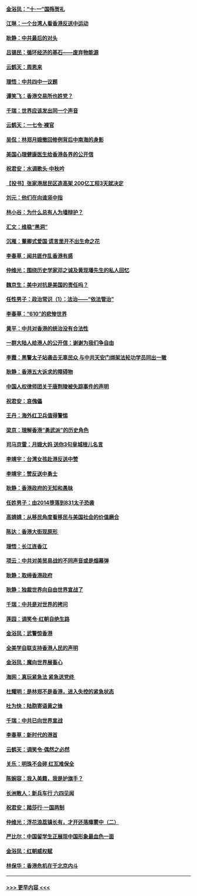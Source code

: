 #### [金浴凤：“十‧一”国殇贺礼](../pages/nsc993/n11509593.md?t=09091233) 
#### [江琳：一个台湾人看香港反送中运动](../pages/nsc993/n11509211.md?t=09091233) 
#### [耿静：中共最后的对头](../pages/nsc993/n11508308.md?t=09091233) 
#### [吕锡民：循环经济的基石——废弃物能源](../pages/nsc993/n11508212.md?t=09091233) 
#### [云鹤天：周恩来](../pages/nsc993/n11508055.md?t=09091233) 
#### [理悟：中共四中一议题](../pages/nsc993/n11507782.md?t=09091233) 
#### [谭笑飞：香港交易所也姓党？](../pages/nsc993/n11507753.md?t=09091233) 
#### [千瑞：世界应该发出同一个声音](../pages/nsc993/n11507290.md?t=09091233) 
#### [云鹤天：一七令‧裸官](../pages/nsc993/n11507177.md?t=09091233) 
#### [吴侃：林郑月娥撤回修例背后中南海的身影](../pages/nsc993/n11506876.md?t=09091233) 
#### [美国心理健康医生给香港各界的公开信](../pages/nsc993/n11506809.md?t=09091233) 
#### [祝君安：水调歌头‧中秋吟](../pages/nsc993/n11506758.md?t=09091233) 
#### [【投书】张家港居民区造高架 200亿工程3天就决定](../pages/nsc993/n11506682.md?t=09091233) 
#### [刘元：他们在向谁竖中指](../pages/nsc993/n11505384.md?t=09091233) 
#### [林小谷：为什么总有人为墙辩护？](../pages/nsc993/n11505226.md?t=09091233) 
#### [汇文：维稳“黑洞”](../pages/nsc993/n11504347.md?t=09091233) 
#### [沉雁：董卿式爱国 谎言里开不出生命之花](../pages/nsc993/n11503215.md?t=09091233) 
#### [李春草：闻共匪作乱香港有感](../pages/nsc993/n11503072.md?t=09091233) 
#### [仲维光：围绕历史学家邓之诚及黄现璠先生的私人回忆](../pages/nsc993/n11501330.md?t=09091233) 
#### [魏京生：美中对抗是美国的责任吗？](../pages/nsc993/n11500723.md?t=09091233) 
#### [任性男子：政治常识（1）：法治——“依法管治”](../pages/nsc993/n11500791.md?t=09091233) 
#### [李春草：“610”的悲惨世界](../pages/nsc993/n11501141.md?t=09091233) 
#### [黄平：中共对香港的统治没有合法性](../pages/nsc993/n11499473.md?t=09091233) 
#### [一群大陆人给港人的公开信：谢谢为我们争自由](../pages/nsc993/n11500402.md?t=09091233) 
#### [李霞：黑警太子站袭击无辜民众 与中共天安门绑架法轮功学员同出一辙](../pages/nsc993/n11499805.md?t=09091233) 
#### [耿静：香港五大诉求的障碍物](../pages/nsc993/n11497578.md?t=09091233) 
#### [中国人权律师团关于唐荆陵被失踪事件的声明](../pages/nsc993/n11500014.md?t=09091233) 
#### [祝君安：哀傀儡](../pages/nsc993/n11499776.md?t=09091233) 
#### [王丹：海外红卫兵值得警惕](../pages/nsc993/n11498138.md?t=09091233) 
#### [梁京：理解香港“勇武派”的历史角色](../pages/nsc993/n11498006.md?t=09091233) 
#### [司马京雷：月娥大妈  送你3句皇城根儿名言](../pages/nsc993/n11497885.md?t=09091233) 
#### [李靖宇：台湾女孩赴港反送中赞](../pages/nsc993/n11497721.md?t=09091233) 
#### [李靖宇：赞反送中勇士](../pages/nsc993/n11497452.md?t=09091233) 
#### [耿静：香港政府的无知和愚昧](../pages/nsc993/n11494238.md?t=09091233) 
#### [任姓男子：由2014堕落到831太子恐袭](../pages/nsc993/n11496683.md?t=09091233) 
#### [高婧婧：从移民角度看移民与美国社会的价值磨合](../pages/nsc993/n11495757.md?t=09091233) 
#### [陈达：香港大街现原形 ](../pages/nsc993/n11495441.md?t=09091233) 
#### [理悟：长江连香江](../pages/nsc993/n11495377.md?t=09091233) 
#### [项云：中共对美贸易战的不同声音或是烟幕弹](../pages/nsc993/n11494929.md?t=09091233) 
#### [耿静：取缔香港政府](../pages/nsc993/n11494218.md?t=09091233) 
#### [耿静：独裁世界向自由世界宣战了](../pages/nsc993/n11494190.md?t=09091233) 
#### [千瑞：中共是对世界的拷问](../pages/nsc993/n11493021.md?t=09091233) 
#### [莲园：调笑令‧红朝自绝生路](../pages/nsc993/n11493011.md?t=09091233) 
#### [金浴凤：武警惊香港](../pages/nsc993/n11492994.md?t=09091233) 
#### [全美学自联支持香港人民的声明](../pages/nsc993/n11492630.md?t=09091233) 
#### [金浴凤：魔向世界展畜心](../pages/nsc993/n11492599.md?t=09091233) 
#### [海网：真玩紧急法 紧急送党终 ](../pages/nsc993/n11492535.md?t=09091233) 
#### [杜耀明：是林郑不是香港，进入失控的紧急状态](../pages/nsc993/n11491420.md?t=09091233) 
#### [吐为快：陆胞寄语黄之锋](../pages/nsc993/n11491117.md?t=09091233) 
#### [千瑞：中共已向世界宣战](../pages/nsc993/n11490123.md?t=09091233) 
#### [李春草：新时代的港首](../pages/nsc993/n11489864.md?t=09091233) 
#### [云鹤天：调笑令·偶然之必然](../pages/nsc993/n11489701.md?t=09091233) 
#### [关乐：明珠不会碎 红瓦难保全](../pages/nsc993/n11489647.md?t=09091233) 
#### [陈婉容：我入美籍，我是护旗手？](../pages/nsc993/n11487908.md?t=09091233) 
#### [长洲散人：新兵车行 六四见闻](../pages/nsc993/n11487729.md?t=09091233) 
#### [祝君安：踏莎行‧一国两制](../pages/nsc993/n11487699.md?t=09091233) 
#### [仲维光：浮花浪蕊镇长有，才开还落瘴雾中（二）](../pages/nsc993/n11483286.md?t=09091233) 
#### [严比尔：中国留学生正展现中国形象最血色一面](../pages/nsc993/n11485145.md?t=09091233) 
#### [金浴凤：红朝威权赋](../pages/nsc993/n11485191.md?t=09091233) 
#### [林保华：香港危机在于北京内斗](../pages/nsc993/n11484593.md?t=09091233) 

----
#### [ >>> 更早内容 <<< ](../indexes/nsc993-earlier.md)
